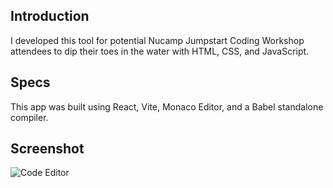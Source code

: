 ## Introduction
I developed this tool for potential Nucamp Jumpstart Coding Workshop attendees to dip their toes in the water with HTML, CSS, and JavaScript. 

## Specs
This app was built using React, Vite, Monaco Editor, and a Babel standalone compiler.

## Screenshot

![Code Editor](https://github.com/user-attachments/assets/5d8e2f79-189e-4b67-af76-f6bb69822e7f)



